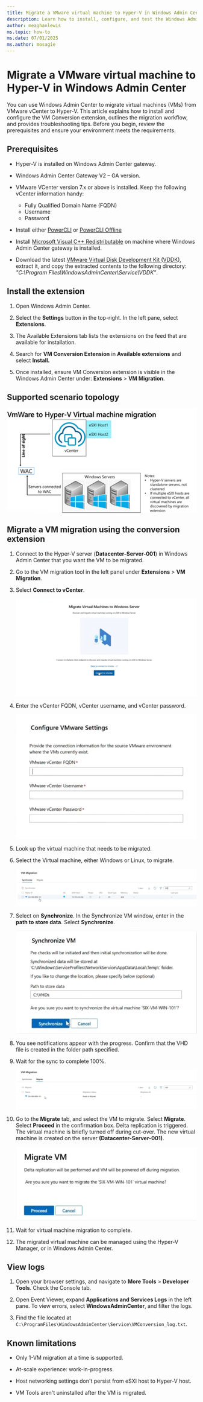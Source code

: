 ```yaml
---
title: Migrate a VMware virtual machine to Hyper-V in Windows Admin Center
description: Learn how to install, configure, and test the Windows Admin Center VM Conversion extension for migrating VMs from vCenter to Hyper-V.
author: meaghanlewis
ms.topic: how-to
ms.date: 07/01/2025
ms.author: mosagie
---
```

# Migrate a VMware virtual machine to Hyper-V in Windows Admin Center

You can use Windows Admin Center to migrate virtual machines (VMs) from VMware vCenter to Hyper-V. This article explains how to install and configure the VM Conversion extension, outlines the migration workflow, and provides troubleshooting tips. Before you begin, review the prerequisites and ensure your environment meets the requirements.

## Prerequisites

- Hyper-V is installed on Windows Admin Center gateway.

- Windows Admin Center Gateway V2 – GA version.

- VMware VCenter version 7.x or above is installed. Keep the following vCenter information handy:
  - Fully Qualified Domain Name (FQDN)
  - Username
  - Password

- Install either [PowerCLI](https://techdocs.broadcom.com/us/en/vmware-cis/vcf/power-cli/latest/powercli/installing-vmware-vsphere-powercli/install-powercli.html) or [PowerCLI Offline](https://techdocs.broadcom.com/us/en/vmware-cis/vcf/power-cli/latest/powercli/installing-vmware-vsphere-powercli/install-powercli-offline.html)

- Install [Microsoft Visual C++ Redistributable](/cpp/windows/latest-supported-vc-redist) on machine where Windows Admin Center gateway is installed.

- Download the latest [VMware Virtual Disk Development Kit (VDDK)](https://developer.broadcom.com/sdks/vmware-virtual-disk-development-kit-vddk/latest/), extract it, and copy the extracted contents to the following directory: *"C:\Program Files\WindowsAdminCenter\Service\VDDK"*.

## Install the extension

1. Open Windows Admin Center.

1. Select the **Settings** button in the top-right. In the left pane, select **Extensions**.

1. The Available Extensions tab lists the extensions on the feed that are available for installation.

1. Search for **VM Conversion Extension** in **Available extensions** and select **Install.**

1. Once installed, ensure VM Conversion extension is visible in the Windows Admin Center under: **Extensions** > **VM Migration**.

## Supported scenario topology

![A diagram showing the supported scenario topology for VM migration from VMware vCenter to Hyper-V through Windows Admin Center](media/migrate-vmware-to-hyper-v/supported-scenario-topology.png)

## Migrate a VM migration using the conversion extension

1. Connect to the Hyper-V server (**Datacenter-Server-001**) in Windows Admin Center that you want the VM to be migrated.

1. Go to the VM migration tool in the left panel under **Extensions** > **VM Migration**.

1. Select **Connect to vCenter**.

    [![Connect to vCenter](media/migrate-vmware-to-hyper-v/connect-to-v-center.png)](media/migrate-vmware-to-hyper-v/connect-to-v-center.png#lightbox)

1. Enter the vCenter FQDN, vCenter username, and vCenter password.

    [![Configure VMware settings](media/migrate-vmware-to-hyper-v/configure-vmware-settings.png)](media/migrate-vmware-to-hyper-v/configure-vmware-settings.png#lightbox)

1. Look up the virtual machine that needs to be migrated.

1. Select the Virtual machine, either Windows or Linux, to migrate.

    [![Synchronize tab](media/migrate-vmware-to-hyper-v/synchronize-tab.png)](media/migrate-vmware-to-hyper-v/synchronize-tab.png#lightbox)

1. Select on **Synchronize**. In the Synchronize VM window, enter in the **path to store data**. Select **Synchronize**.
 
    [![Synchronize VM dialog](media/migrate-vmware-to-hyper-v/synchronize-dialog.png)](media/migrate-vmware-to-hyper-v/synchronize-dialog.png#lightbox)

1. You see notifications appear with the progress. Confirm that the VHD file is created in the folder path specified.

1. Wait for the sync to complete 100%.

    [![Migrate tab](media/migrate-vmware-to-hyper-v/migrate-tab.png)](media/migrate-vmware-to-hyper-v/migrate-tab.png#lightbox)

1. Go to the **Migrate** tab, and select the VM to migrate. Select **Migrate**. Select **Proceed** in the confirmation box. Delta replication is triggered. The virtual machine is briefly turned off during cut-over. The new virtual machine is created on the server **(Datacenter-Server-001)**.

    [![Migrate VM dialog](media/migrate-vmware-to-hyper-v/migrate-vm-dialog.png)](media/migrate-vmware-to-hyper-v/migrate-vm-dialog.png#lightbox)

1. Wait for virtual machine migration to complete.

1. The migrated virtual machine can be managed using the Hyper-V Manager, or in Windows Admin Center.

## View logs

1. Open your browser settings, and navigate to **More Tools** > **Developer Tools**. Check the Console tab.

2. Open Event Viewer, expand **Applications and Services Logs** in the left pane. To view errors, select **WindowsAdminCenter**, and filter the logs.

3. Find the file located at `C:\ProgramFiles\WindowsAdminCenter\Service\VMConversion_log.txt`.

## Known limitations

- Only 1-VM migration at a time is supported.

- At-scale experience: work-in-progress.

- Host networking settings don't persist from eSXI host to Hyper-V host.

- VM Tools aren't uninstalled after the VM is migrated.
